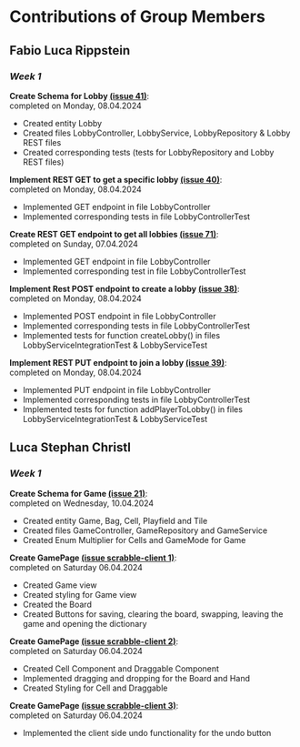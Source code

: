 # Contributions of Group Members

## Fabio Luca Rippstein

### *Week 1*

**Create Schema for Lobby [(issue 41)](https://github.com/orgs/sopra-fs24-group-24/projects/2/views/1?pane=issue&itemId=57329485)**: </br>
completed on Monday, 08.04.2024

- Created entity Lobby
- Created files LobbyController, LobbyService, LobbyRepository & Lobby REST files
- Created corresponding tests (tests for LobbyRepository and Lobby REST files)</br>

**Implement REST GET to get a specific lobby [(issue 40)](https://github.com/orgs/sopra-fs24-group-24/projects/2/views/1?pane=issue&itemId=57329484)**: </br>
completed on Monday, 08.04.2024

- Implemented GET endpoint in file LobbyController
- Implemented corresponding tests in file LobbyControllerTest

**Create REST GET endpoint to get all lobbies [(issue 71)](https://github.com/orgs/sopra-fs24-group-24/projects/2/views/1?pane=issue&itemId=57329510)**: </br>
completed on Sunday, 07.04.2024

- Implemented GET endpoint in file LobbyController
- Implemented corresponding test in file LobbyControllerTest

**Implement Rest POST endpoint to create a lobby [(issue 38)](https://github.com/orgs/sopra-fs24-group-24/projects/2/views/1?pane=issue&itemId=57329481)**: </br>
completed on Monday, 08.04.2024

- Implemented POST endpoint in file LobbyController
- Implemented corresponding tests in file LobbyControllerTest
- Implemented tests for function createLobby() in files LobbyServiceIntegrationTest & LobbyServiceTest

**Implement REST PUT endpoint to join a lobby [(issue 39)](https://github.com/orgs/sopra-fs24-group-24/projects/2/views/1?pane=issue&itemId=57329483)**:</br>
completed on Monday, 08.04.2024

- Implemented PUT endpoint in file LobbyController
- Implemented corresponding tests in file LobbyControllerTest
- Implemented tests for function addPlayerToLobby() in files LobbyServiceIntegrationTest & LobbyServiceTest

## Luca Stephan Christl

### *Week 1*

**Create Schema for Game [(issue 21)](https://github.com/orgs/sopra-fs24-group-24/projects/2/views/1?pane=issue&itemId=57329485)**: </br>
completed on Wednesday, 10.04.2024

- Created entity Game, Bag, Cell, Playfield and Tile
- Created files GameController, GameRepository and GameService
- Created Enum Multiplier for Cells and GameMode for Game

**Create GamePage [(issue scrabble-client 1)](https://github.com/orgs/sopra-fs24-group-24/projects/2/views/1?pane=issue&itemId=57329485)**: </br>
completed on Saturday 06.04.2024

- Created Game view
- Created styling for Game view
- Created the Board
- Created Buttons for saving, clearing the board, swapping, leaving the game and opening the dictionary

**Create GamePage [(issue scrabble-client 2)](https://github.com/orgs/sopra-fs24-group-24/projects/2/views/1?pane=issue&itemId=57329485)**: </br>
completed on Saturday 06.04.2024

- Created Cell Component and Draggable Component
- Implemented dragging and dropping for the Board and Hand
- Created Styling for Cell and Draggable

**Create GamePage [(issue scrabble-client 3)](https://github.com/orgs/sopra-fs24-group-24/projects/2/views/1?pane=issue&itemId=57329485)**: </br>
completed on Saturday 06.04.2024

- Implemented the client side undo functionality for the undo button